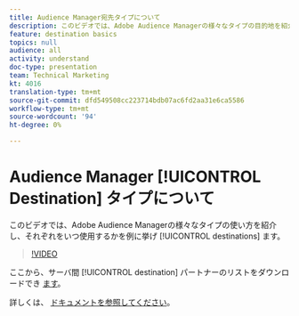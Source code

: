 ```yaml
---
title: Audience Manager宛先タイプについて
description: このビデオでは、Adobe Audience Managerの様々なタイプの目的地を紹介し、それぞれをいつ使用するかを例に挙げます。
feature: destination basics
topics: null
audience: all
activity: understand
doc-type: presentation
team: Technical Marketing
kt: 4016
translation-type: tm+mt
source-git-commit: dfd549508cc223714bdb07ac6fd2aa31e6ca5586
workflow-type: tm+mt
source-wordcount: '94'
ht-degree: 0%

---
```



# Audience Manager [!UICONTROL Destination] タイプについて

このビデオでは、Adobe Audience Managerの様々なタイプの使い方を紹介し、それぞれをいつ使用するかを例に挙げ [!UICONTROL destinations] ます。

>[!VIDEO](https://video.tv.adobe.com/v/29839/?quality=12)

ここから、サーバ間 [!UICONTROL destination] パートナーのリストをダウンロードでき [ます](https://docs.adobe.com/help/en/audience-manager/user-guide/overview/gdpr/assets/AAM-Partners-October2019.xlsx)。

詳しくは、 [ドキュメントを参照してください](https://docs.adobe.com/content/help/en/audience-manager/user-guide/features/destinations/destinations.html)。
